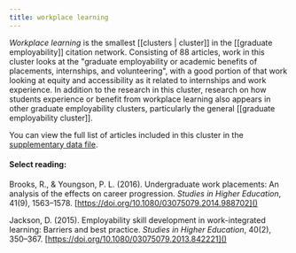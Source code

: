 ```yaml
---
title: workplace learning
---
```

*Workplace learning* is the smallest [[clusters | cluster]] in the [[graduate employability]] citation network. Consisting of 88 articles, work in this cluster looks at the "graduate employability or academic benefits of placements, internships, and volunteering", with a good portion of that work looking at equity and accessibility as it related to internships and work experience. In addition to the research in this cluster, research on how students experience or benefit from workplace learning also appears in other graduate employability clusters, particularly the general [[graduate employability cluster]]. 

You can view the full list of articles included in this cluster in the [supplementary data file](https://srhe.tandfonline.com/doi/suppl/10.1080/03075079.2020.1804851/suppl_file/cshe_a_1804851_sm1489.xlsx). 

#### Select reading: 
Brooks, R., & Youngson, P. L. (2016). Undergraduate work placements: An analysis of the effects on career progression. *Studies in Higher Education*, 41(9), 1563–1578. [https://doi.org/10.1080/03075079.2014.988702]()

Jackson, D. (2015). Employability skill development in work-integrated learning: Barriers and best practice. *Studies in Higher Education*, 40(2), 350–367. [https://doi.org/10.1080/03075079.2013.842221]()
